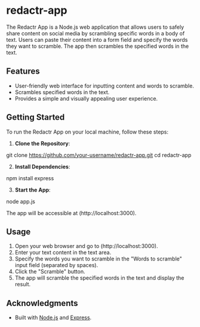 # redactr-app

The Redactr App is a Node.js web application that allows users to safely share content on social media by scrambling specific words in a body of text. Users can paste their content into a form field and specify the words they want to scramble. The app then scrambles the specified words in the text.

## Features

- User-friendly web interface for inputting content and words to scramble.
- Scrambles specified words in the text.
- Provides a simple and visually appealing user experience.

## Getting Started

To run the Redactr App on your local machine, follow these steps:

1. **Clone the Repository**:
   
git clone https://github.com/your-username/redactr-app.git
cd redactr-app

2. **Install Dependencies**:

npm install express

3. **Start the App**:

node app.js

The app will be accessible at (http://localhost:3000).

## Usage

1. Open your web browser and go to (http://localhost:3000).
2. Enter your text content in the text area.
3. Specify the words you want to scramble in the "Words to scramble" input field (separated by spaces).
4. Click the "Scramble" button.
5. The app will scramble the specified words in the text and display the result.

## Acknowledgments

- Built with [Node.js](https://nodejs.org/) and [Express](https://expressjs.com/).
